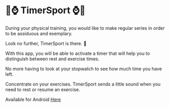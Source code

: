 # :runner::watch: TimerSport :watch::runner:

During your physical training, you would like to make regular series in order to be assiduous and exemplary.

Look no further, TimerSport is there. :raised_hands:

With this app, you will be able to activate a timer that will help you to distinguish between rest and exercise times.

No more having to look at your stopwatch to see how much time you have left.

Concentrate on your exercises. TimerSport sends a little sound when you need to rest or resume an exercise.

Available for Android [Here](http://sport-timer.ml/)
